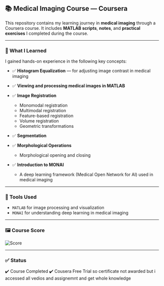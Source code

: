 
## 📚 Medical Imaging Course — Coursera

This repository contains my learning journey in **medical imaging** through a Coursera course.
It includes **MATLAB scripts**, **notes**, and **practical exercises** I completed during the course.

---

### 🧠 What I Learned

I gained hands-on experience in the following key concepts:

* ✅ **Histogram Equalization** — for adjusting image contrast in medical imaging
* ✅ **Viewing and processing medical images in MATLAB**
* ✅ **Image Registration**

  * Monomodal registration
  * Multimodal registration
  * Feature-based registration
  * Volume registration
  * Geometric transformations
* ✅ **Segmentation**
* ✅ **Morphological Operations**

  * Morphological opening and closing
* ✅ **Introduction to MONAI**

  * A deep learning framework (Medical Open Network for AI) used in medical imaging

---

### 🧪 Tools Used

* `MATLAB` for image processing and visualization
* `MONAI` for understanding deep learning in medical imaging

---

### 🖼️ Course Score



![Score ](insert-your-image-link-here)


---



### ✅ Status

✔️ Course Completed
✔️ Cousera Free Trial so certificate not awarded but i accessed all vedios and assignemnt and get whole knowledge 


